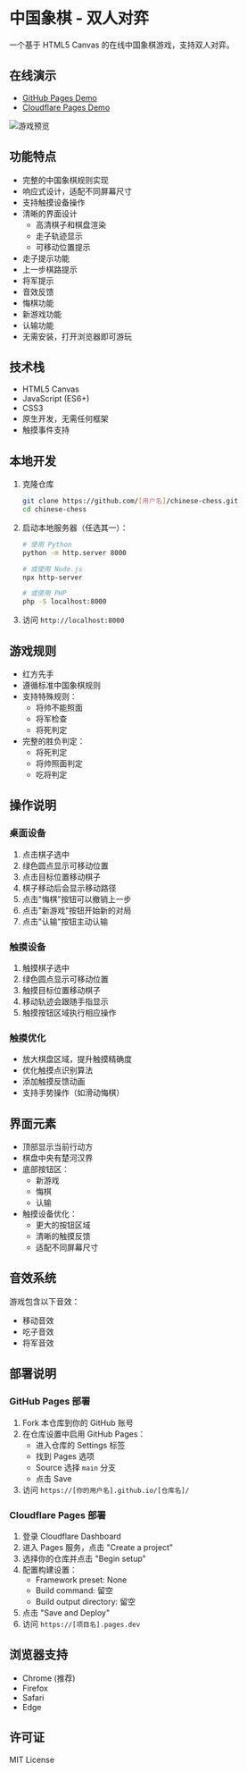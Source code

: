 # 中国象棋 - 双人对弈

一个基于 HTML5 Canvas 的在线中国象棋游戏，支持双人对弈。

## 在线演示

- [GitHub Pages Demo](https://[用户名].github.io/chinese-chess/)
- [Cloudflare Pages Demo](https://[项目名].pages.dev)

![游戏预览](screenshots/preview.png)

## 功能特点

- 完整的中国象棋规则实现
- 响应式设计，适配不同屏幕尺寸
- 支持触摸设备操作
- 清晰的界面设计
  - 高清棋子和棋盘渲染
  - 走子轨迹显示
  - 可移动位置提示
- 走子提示功能
- 上一步棋路提示
- 将军提示
- 音效反馈
- 悔棋功能
- 新游戏功能
- 认输功能
- 无需安装，打开浏览器即可游玩

## 技术栈

- HTML5 Canvas
- JavaScript (ES6+)
- CSS3
- 原生开发，无需任何框架
- 触摸事件支持

## 本地开发

1. 克隆仓库
    ```bash
    git clone https://github.com/[用户名]/chinese-chess.git
    cd chinese-chess
    ```

2. 启动本地服务器（任选其一）：
    ```bash
    # 使用 Python
    python -m http.server 8000

    # 或使用 Node.js
    npx http-server

    # 或使用 PHP
    php -S localhost:8000
    ```

3. 访问 `http://localhost:8000`

## 游戏规则

- 红方先手
- 遵循标准中国象棋规则
- 支持特殊规则：
  - 将帅不能照面
  - 将军检查
  - 将死判定
- 完整的胜负判定：
  - 将死判定
  - 将帅照面判定
  - 吃将判定

## 操作说明

### 桌面设备

1. 点击棋子选中
2. 绿色圆点显示可移动位置
3. 点击目标位置移动棋子
4. 棋子移动后会显示移动路径
5. 点击"悔棋"按钮可以撤销上一步
6. 点击"新游戏"按钮开始新的对局
7. 点击"认输"按钮主动认输

### 触摸设备

1. 触摸棋子选中
2. 绿色圆点显示可移动位置
3. 触摸目标位置移动棋子
4. 移动轨迹会跟随手指显示
5. 触摸按钮区域执行相应操作

### 触摸优化

- 放大棋盘区域，提升触摸精确度
- 优化触摸点识别算法
- 添加触摸反馈动画
- 支持手势操作（如滑动悔棋）

## 界面元素

- 顶部显示当前行动方
- 棋盘中央有楚河汉界
- 底部按钮区：
  - 新游戏
  - 悔棋
  - 认输
- 触摸设备优化：
  - 更大的按钮区域
  - 清晰的触摸反馈
  - 适配不同屏幕尺寸

## 音效系统

游戏包含以下音效：
- 移动音效
- 吃子音效
- 将军音效

## 部署说明

### GitHub Pages 部署

1. Fork 本仓库到你的 GitHub 账号
2. 在仓库设置中启用 GitHub Pages：
    - 进入仓库的 Settings 标签
    - 找到 Pages 选项
    - Source 选择 `main` 分支
    - 点击 Save
3. 访问 `https://[你的用户名].github.io/[仓库名]/`

### Cloudflare Pages 部署

1. 登录 Cloudflare Dashboard
2. 进入 Pages 服务，点击 "Create a project"
3. 选择你的仓库并点击 "Begin setup"
4. 配置构建设置：
    - Framework preset: None
    - Build command: 留空
    - Build output directory: 留空
5. 点击 "Save and Deploy"
6. 访问 `https://[项目名].pages.dev`

## 浏览器支持

- Chrome (推荐)
- Firefox
- Safari
- Edge

## 许可证

MIT License

